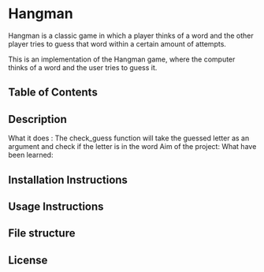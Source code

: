 # Hangman
Hangman is a classic game in which a player thinks of a word and the other player tries to guess that word within a certain amount of attempts.

This is an implementation of the Hangman game, where the computer thinks of a word and the user tries to guess it. 

## Table of Contents

## Description
What it does :
The check_guess function will take the guessed letter as an argument and check if the letter is in the word 
Aim of the project:
What have been learned:

## Installation Instructions

## Usage Instructions

## File structure

## License

